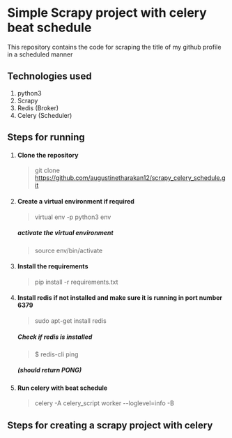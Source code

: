 
# Simple Scrapy project with celery beat schedule
This repository contains the code for scraping the title of my github profile in a scheduled manner

## Technologies used
1. python3
1. Scrapy
1. Redis (Broker)
1. Celery (Scheduler)

## Steps for running

1. #### Clone the repository
    > git clone https://github.com/augustinetharakan12/scrapy_celery_schedule.git

1. #### Create a virtual environment if required
    > virtual env -p python3 env
    ##### activate the virtual environment
    > source env/bin/activate
    
1. #### Install the requirements
    > pip install -r requirements.txt

1. #### Install redis if not installed and make sure it is running in port number 6379
    > sudo apt-get install redis
    ##### Check if redis is installed
    > $ redis-cli ping
    ##### (should return PONG)

1. ####  Run celery with beat schedule
    > celery -A celery_script worker --loglevel=info -B 

## Steps for creating a scrapy project with celery
